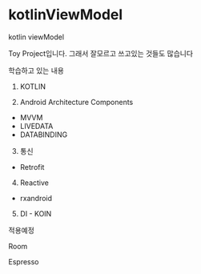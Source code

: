 # kotlinViewModel
kotlin viewModel

Toy Project입니다. 그래서 잘모르고 쓰고있는 것들도 많습니다


학습하고 있는 내용
1. KOTLIN

2. Android Architecture Components

 - MVVM
 - LIVEDATA
 - DATABINDING

3. 통신
 - Retrofit

4. Reactive
 - rxandroid

5. DI - KOIN


적용예정


Room

Espresso


